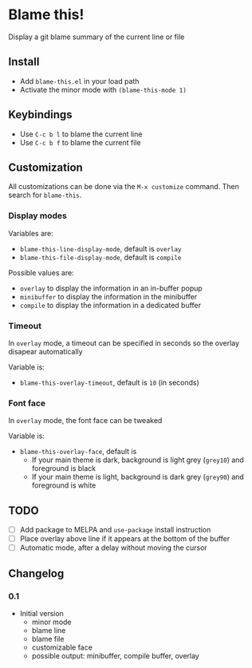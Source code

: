 # Blame this!

Display a git blame summary of the current line or file

## Install

- Add `blame-this.el` in your load path
- Activate the minor mode with `(blame-this-mode 1)`

## Keybindings

- Use `C-c b l` to blame the current line
- Use `C-c b f` to blame the current file

## Customization

All customizations can be done via the `M-x customize` command. Then search for `blame-this`.

### Display modes

Variables are:

- `blame-this-line-display-mode`, default is `overlay`
- `blame-this-file-display-mode`, default is `compile`

Possible values are:

- `overlay` to display the information in an in-buffer popup
- `minibuffer` to display the information in the minibuffer
- `compile` to display the information in a dedicated buffer

### Timeout

In `overlay` mode, a timeout can be specified in seconds so the overlay disapear automatically

Variable is:

- `blame-this-overlay-timeout`, default is `10` (in seconds)

### Font face

In `overlay` mode, the font face can be tweaked

Variable is:

- `blame-this-overlay-face`, default is
  - If your main theme is dark, background is light grey (`grey10`) and foreground is black
  - If your main theme is light, background is dark grey (`grey90`) and foreground is white

## TODO

- [ ] Add package to MELPA and `use-package` install instruction
- [ ] Place overlay above line if it appears at the bottom of the buffer
- [ ] Automatic mode, after a delay without moving the cursor

## Changelog

### 0.1

- Initial version
  - minor mode
  - blame line
  - blame file
  - customizable face
  - possible output: minibuffer, compile buffer, overlay
